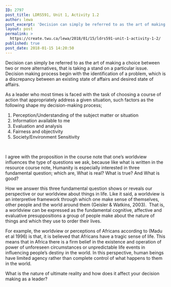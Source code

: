 ```yaml
---
ID: 2797
post_title: LDRS591, Unit 1, Activity 1.2
author: lewa
post_excerpt: 'Decision can simply be referred to as the art of making a choice between two or more alternatives, that is taking a stand on a particular issue. Decision making process begin with the identification of a problem, which is a discrepancy between an existing state of affairs and desired state of affairs. As a leader [&hellip;]'
layout: post
permalink: >
  https://create.twu.ca/lewa/2018/01/15/ldrs591-unit-1-activity-1-2/
published: true
post_date: 2018-01-15 14:20:50
---
```

<p>Decision can simply be referred to as the art of making a choice between two or more alternatives, that is taking a stand on a particular issue. Decision making process begin with the identification of a problem, which is a discrepancy between an existing state of affairs and desired state of affairs.</p>
<p>As a leader who most times is faced with the task of choosing a course of action that appropriately address a given situation, such factors as the following shape my decision-making process;</p>
<ol>
<li>Perception/Understanding of the subject matter or situation</li>
<li>Information available to me</li>
<li>Evaluation and analysis</li>
<li>Fairness and objectivity</li>
<li>Society/Environment Sensitivity</li>
</ol>
<p>&nbsp;</p>
<p>I agree with the proposition in the course note that one’s worldview influences the type of questions we ask, because like what is written in the resource course note, Humanity is especially interested in three fundamental question; which are, What is real? What is true? And What is good?</p>
<p>How we answer this three fundamental question shows or reveals our perspective or our worldview about things in life. Like it said, a worldview is an interpretive framework through which one make sense of themselves, other people and the world around them (Geisler &amp; Watkins, 2003).  That is, a worldview can be expressed as the fundamental cognitive, affective and evaluative presuppositions a group of people make about the nature of things and which they use to order their lives.</p>
<p>For example, the worldview or perceptions of Africans according to (Madu et al 1996) is that, it is believed that Africans have a tragic sense of life. This means that in Africa there is a firm belief in the existence and operation of power of unforeseen circumstances or unpredictable life events in influencing people’s destiny in the world. In this perspective, human beings have limited agency rather than complete control of what happens to them in the world.</p>
<p>What is the nature of ultimate reality and how does it affect your decision making as a leader?</p>